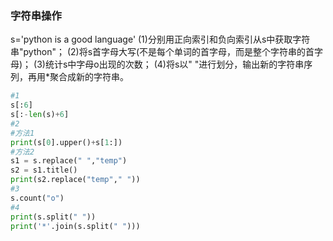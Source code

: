 ### 字符串操作

s='python is a good language'
(1)分别用正向索引和负向索引从s中获取字符串"python"；
(2)将s首字母大写(不是每个单词的首字母，而是整个字符串的首字母)；
(3)统计s中字母o出现的次数；
(4)将s以" "进行划分，输出新的字符串序列，再用\*聚合成新的字符串。

```python
#1
s[:6]
s[:-len(s)+6]
#2
#方法1
print(s[0].upper()+s[1:])
#方法2
s1 = s.replace(" ","temp")
s2 = s1.title()
print(s2.replace("temp"," "))
#3
s.count("o")
#4
print(s.split(" "))
print('*'.join(s.split(" ")))